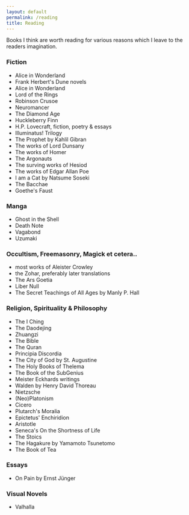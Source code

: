 ```yaml
---
layout: default
permalink: /reading
title: Reading
---
```


Books I think are worth reading for various reasons which I leave to the readers imagination.

### Fiction

* Alice in Wonderland
* Frank Herbert's Dune novels
* Alice in Wonderland
* Lord of the Rings
* Robinson Crusoe
* Neuromancer
* The Diamond Age
* Huckleberry Finn
* H.P. Lovecraft, fiction, poetry & essays
* Illuminatus! Trilogy
* The Prophet by Kahlil Gibran
* The works of Lord Dunsany
* The works of Homer
* The Argonauts
* The surving works of Hesiod
* The works of Edgar Allan Poe
* I am a Cat by Natsume Soseki
* The Bacchae
* Goethe's Faust

### Manga

* Ghost in the Shell
* Death Note
* Vagabond
* Uzumaki

### Occultism, Freemasonry, Magick et cetera..

* most works of Aleister Crowley
* the Zohar, preferably later translations
* The Ars Goetia
* Liber Null
* The Secret Teachings of All Ages by Manly P. Hall

### Religion, Spirituality & Philosophy

* The I Ching 
* The Daodejing
* Zhuangzi
* The Bible
* The Quran
* Principia Discordia
* The City of God by St. Augustine
* The Holy Books of Thelema
* The Book of the SubGenius
* Meister Eckhards writings
* Walden by Henry David Thoreau
* Nietzsche
* (Neo)Platonism
* Cicero
* Plutarch's Moralia
* Epictetus' Enchiridion
* Aristotle
* Seneca's On the Shortness of Life
* The Stoics
* The Hagakure by Yamamoto Tsunetomo
* The Book of Tea

### Essays

* On Pain by Ernst Jünger

### Visual Novels

* Valhalla